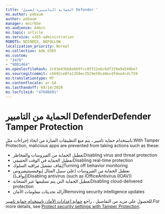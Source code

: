 ```yaml
---
title: 'الحماية التامبيره لعميل Defender '
ms.author: pebaum
author: pebaum
manager: mnirkhe
ms.audience: Admin
ms.topic: article
ms.service: o365-administration
ROBOTS: NOINDEX, NOFOLLOW
localization_priority: Normal
ms.collection: Adm_O365
ms.custom:
- "3479"
- "9001464"
ms.openlocfilehash: 2c03e43bb8a669fcc8ff22e6c6df319a9a548be7
ms.sourcegitcommit: c6692ce0fa1358ec3529e59ca0ecdfdea4cdc759
ms.translationtype: MT
ms.contentlocale: ar-SA
ms.lasthandoff: 09/14/2020
ms.locfileid: "47680491"
---
```

# <a name="defender-tamper-protection"></a><span data-ttu-id="43669-102">الحماية من التامبير Defender</span><span class="sxs-lookup"><span data-stu-id="43669-102">Defender Tamper Protection</span></span> 

<span data-ttu-id="43669-103">باستخدام حماية تامبير ، يتم منع التطبيقات الضارة من اتخاذ إجراءات مثل:</span><span class="sxs-lookup"><span data-stu-id="43669-103">With Tamper Protection, malicious apps are prevented from taking actions such as these:</span></span>

- <span data-ttu-id="43669-104">تعطيل الحماية من الفيروسات والمخاطر</span><span class="sxs-lookup"><span data-stu-id="43669-104">Disabling virus and threat protection</span></span>
- <span data-ttu-id="43669-105">تعطيل الحماية في الوقت الحقيقي</span><span class="sxs-lookup"><span data-stu-id="43669-105">Disabling real-time protection</span></span>
- <span data-ttu-id="43669-106">إيقاف تشغيل مراقبه السلوك</span><span class="sxs-lookup"><span data-stu-id="43669-106">Turning off behavior monitoring</span></span>
- <span data-ttu-id="43669-107">تعطيل الحماية من الفيروسات (علي سبيل المثال إيوفيسينتيفيروس (إيواف))</span><span class="sxs-lookup"><span data-stu-id="43669-107">Disabling antivirus (such as IOfficeAntivirus (IOAV))</span></span>
- <span data-ttu-id="43669-108">تعطيل الحماية التي يتم تسليمها عبر السحابة</span><span class="sxs-lookup"><span data-stu-id="43669-108">Disabling cloud-delivered protection</span></span>
- <span data-ttu-id="43669-109">أزاله تحديثات معلومات الأمان</span><span class="sxs-lookup"><span data-stu-id="43669-109">Removing security intelligence updates</span></span>

<span data-ttu-id="43669-110">للحصول علي مزيد من التفاصيل ، راجع [حماية إعدادات الأمان باستخدام حماية تامبير](https://docs.microsoft.com/windows/security/threat-protection/windows-defender-antivirus/prevent-changes-to-security-settings-with-tamper-protection).</span><span class="sxs-lookup"><span data-stu-id="43669-110">For more details, see [Protect security settings with Tamper Protection](https://docs.microsoft.com/windows/security/threat-protection/windows-defender-antivirus/prevent-changes-to-security-settings-with-tamper-protection).</span></span>